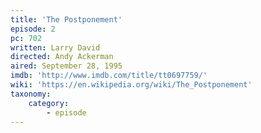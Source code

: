 ```yaml
---
title: 'The Postponement'
episode: 2
pc: 702
written: Larry David
directed: Andy Ackerman
aired: September 28, 1995
imdb: 'http://www.imdb.com/title/tt0697759/'
wiki: 'https://en.wikipedia.org/wiki/The_Postponement'
taxonomy:
    category:
        - episode
---
```

